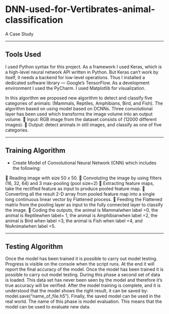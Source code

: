 # DNN-used-for-Vertibrates-animal-classification
A Case Study

------------------------------------------------------------------------------------------------
Tools Used
-----------------------------------------------------------------------------------------------
I used Python syntax for this project. As a framework I used Keras, which is a high-level neural network API written in Python. But Keras can’t work by itself, it needs a backend for low-level operations. Thus I installed a dedicated software library — Google’s TensorFlow.
As a development environment I used the PyCharm. I used Matplotlib for visualization.

In this algorithm we proposed new algorithm to detect and classify five categories of animals: (Mammals, Reptiles, Amphibians, Bird, and Fish). The algorithm based on using model based on DCNNs. 
Three convolutional layer has been used which transforms the image volume into an output volume. 
	Input: RGB image from the dataset consists of (12000 different images).
	Output: detect animals in still images, and classify as one of five categories.

-------------------------------------------------------------------------------------------
Training Algorithm
----------------------------------------------------------------------------------------------
- Create Model of Convolutional Neural Network (CNN) which includes the following:

	Reading image with size 50 x 50.
	Convoluting the image by using filters (16, 32, 64) and 3 max-pooling (pool size=2)
	Extracting feature maps, take the rectified feature as input to produce pooled feature map.
	Converting all the result 2-D array from pooled feature map into a single long continuous linear vector by Flattened process.
	Feeding the Flattened matrix from the pooling layer as input to the fully connected layer to classify the image.
	Coding the outputs, the animal is Mammalwhen label =0, the animal is Reptilewhen label= 1, the animal is Amphibianwhen label =2, the animal is Bird when label =3, the animal is Fish when label =4, and NoAnimalwhen label =5.

-----------------------------------------------------------------------------------------------
Testing Algorithm
-----------------------------------------------------------------------------------------------
Once the model has been trained it is possible to carry out model testing.
Progress is visible on the console when the script runs. At the end it will report the final accuracy of the model.
Once the model has been trained it is possible to carry out model testing. During this phase a second set of data is loaded. This data set has never been seen by the model and therefore it’s true accuracy will be verified.
After the model training is complete, and it is understood that the model shows the right result, it can be saved by: model.save(“name_of_file.h5”).
Finally, the saved model can be used in the real world. The name of this phase is model evaluation. This means that the model can be used to evaluate new data.
